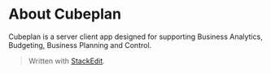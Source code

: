 # About Cubeplan
Cubeplan is a server client app designed for supporting Business Analytics, Budgeting, Business Planning and Control.


> Written with [StackEdit](https://stackedit.io/).
<!--stackedit_data:
eyJoaXN0b3J5IjpbLTEyODM5MzE3NjddfQ==
-->
